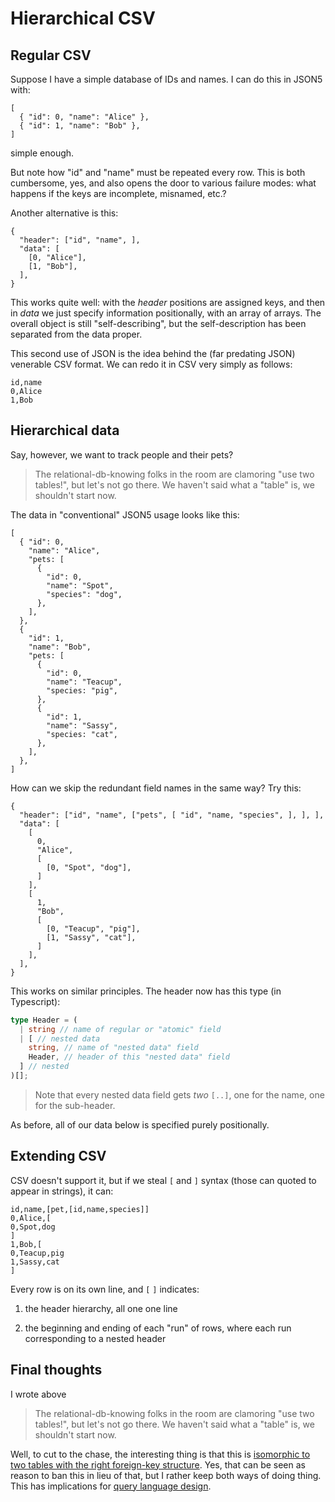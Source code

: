 # Hierarchical CSV

## Regular CSV

Suppose I have a simple database of IDs and names.
I can do this in JSON5 with:
```json5
[
  { "id": 0, "name": "Alice" },
  { "id": 1, "name": "Bob" },
]
```
simple enough.

But note how "id" and "name" must be repeated every row.
This is both cumbersome, yes, and also opens the door to various failure modes:
what happens if the keys are incomplete, misnamed, etc.?

Another alternative is this:
```json5
{
  "header": ["id", "name", ],
  "data": [
    [0, "Alice"],
    [1, "Bob"],
  ],
}
```
This works quite well:
with the *header* positions are assigned keys, and then in *data* we just specify information positionally, with an array of arrays.
The overall object is still "self-describing", but the self-description has been separated from the data proper.

This second use of JSON is the idea behind the (far predating JSON) venerable CSV format.
We can redo it in CSV very simply as follows:

```csv
id,name
0,Alice
1,Bob
```

## Hierarchical data

Say, however, we want to track people and their pets?

> The relational-db-knowing folks in the room are clamoring "use two tables!", but let's not go there.
> We haven't said what a "table" is, we shouldn't start now.

The data in "conventional" JSON5 usage looks like this:
```json5
[
  { "id": 0,
    "name": "Alice",
    "pets: [
      {
        "id": 0,
        "name": "Spot",
        "species": "dog",
      },
    ],
  },
  {
    "id": 1,
    "name": "Bob",
    "pets: [
      {
        "id": 0,
        "name": "Teacup",
        "species: "pig",
      },
      {
        "id": 1,
        "name": "Sassy",
        "species: "cat",
      },
    ],
  },
]
```

How can we skip the redundant field names in the same way?
Try this:

```json5
{
  "header": ["id", "name", ["pets", [ "id", "name, "species", ], ], ],
  "data": [
    [
      0,
      "Alice",
      [
        [0, "Spot", "dog"],
      ]
    ],
    [
      1,
      "Bob",
      [
        [0, "Teacup", "pig"],
        [1, "Sassy", "cat"],
      ]
    ],
  ],
}
```

This works on similar principles.
The header now has this type (in Typescript):
```typescript
type Header = (
  | string // name of regular or "atomic" field
  | [ // nested data
    string, // name of "nested data" field
    Header, // header of this "nested data" field
  ] // nested
)[];
```

> Note that every nested data field gets *two* `[..]`, one for the name, one for the sub-header.

As before, all of our data below is specified purely positionally.

## Extending CSV

CSV doesn't support it, but if we steal `[` and `]` syntax (those can quoted to appear in strings), it can:

```hscv
id,name,[pet,[id,name,species]]
0,Alice,[
0,Spot,dog
]
1,Bob,[
0,Teacup,pig
1,Sassy,cat
]
```

Every row is on its own line, and `[` `]` indicates:

1. the header hierarchy, all one one line

2. the beginning and ending of each "run" of rows, where each run corresponding to a nested header

## Final thoughts

I wrote above

> The relational-db-knowing folks in the room are clamoring "use two tables!", but let's not go there.
> We haven't said what a "table" is, we shouldn't start now.

Well, to cut to the chase, the interesting thing is that this is [isomorphic to two tables with the right foreign-key structure](./flattening-a-schema.md#nested-containers).
Yes, that can be seen as reason to ban this in lieu of that, but I rather keep both ways of doing thing.
This has implications for [query language design](./query-language.md).
